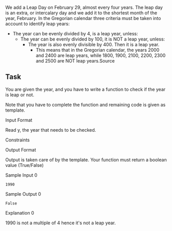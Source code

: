 We add a Leap Day on February 29, almost every four years. The leap day is an extra, or intercalary day and we add it to the shortest month of the year, February.
In the Gregorian calendar three criteria must be taken into account to identify leap years:

* The year can be evenly divided by 4, is a leap year, unless:
  * The year can be evenly divided by 100, it is NOT a leap year, unless:
    * The year is also evenly divisible by 400. Then it is a leap year.
      * This means that in the Gregorian calendar, the years 2000 and 2400 are leap years, while 1800, 1900, 2100, 2200, 2300 and 2500 are NOT leap years.Source

## Task
You are given the year, and you have to write a function to check if the year is leap or not.

Note that you have to complete the function and remaining code is given as template.

Input Format

Read y, the year that needs to be checked.

Constraints


Output Format

Output is taken care of by the template. Your function must return a boolean value (True/False)

Sample Input 0
```
1990
```
Sample Output 0
```
False
```
Explanation 0

1990 is not a multiple of 4 hence it's not a leap year.
